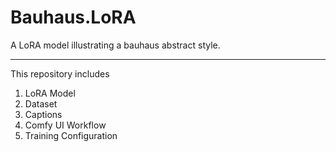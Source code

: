 # Bauhaus.LoRA

A LoRA model illustrating a bauhaus abstract style.

---

This repository includes

1. LoRA Model
2. Dataset
3. Captions
4. Comfy UI Workflow
5. Training Configuration